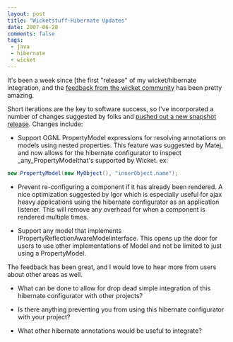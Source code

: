 ```yaml
---
layout: post
title: "Wicketstuff-Hibernate Updates"
date: 2007-06-28
comments: false
tags:
 - java
 - hibernate
 - wicket
---
```


It's been a week since [the first "release" of my wicket/hibernate integration, and the [feedback from the wicket community](http://www.nabble.com/HibernateAnnotationComponentConfigurator-t3969383.html#a11266736) has been pretty amazing.



Short iterations are the key to software success, so I've incorporated a number of changes suggested by folks and [pushed out a new snapshot release](http://www.wicketstuff.org/maven/repository/org/wicketstuff/wicketstuff-hibernate/). Changes include:




  - Support OGNL PropertyModel expressions for resolving annotations on models using nested properties. This feature was suggested by Matej, and now allows for the hibernate configurator to inspect _any_PropertyModelthat's supported by Wicket. ex:

```java
new PropertyModel(new MyObject(), "innerObject.name");
```



  - Prevent re-configuring a component if it has already been rendered. A nice optimization suggested by Igor which is especially useful for ajax heavy applications using the hibernate configurator as an application listener. This will remove any overhead for when a component is rendered multiple times.


  - Support any model that implements IPropertyReflectionAwareModelinterface. This opens up the door for users to use other implementations of Model and not be limited to just using a PropertyModel.




The feedback has been great, and I would love to hear more from users about other areas as well.



  - What can be done to allow for drop dead simple integration of this hibernate configurator with other projects?


  - Is there anything preventing you from using this hibernate configurator with your project?


  - What other hibernate annotations would be useful to integrate?




